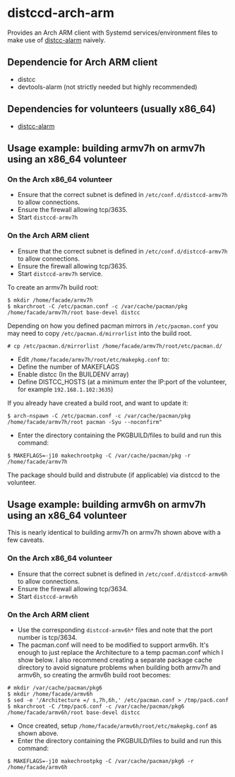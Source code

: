 # distccd-arch-arm
Provides an Arch ARM client with Systemd services/environment files to make use of [distcc-alarm](https://aur.archlinux.org/packages/distccd-alarm-armv7h/) naively.

## Dependencie for Arch ARM client
- distcc
- devtools-alarm (not strictly needed but highly recommended)

## Dependencies for volunteers (usually x86_64)
- [distcc-alarm](https://aur.archlinux.org/packages/distccd-alarm-armv7h/)

## Usage example: building armv7h on armv7h using an x86_64 volunteer
### On the Arch x86_64 volunteer
- Ensure that the correct subnet is defined in `/etc/conf.d/distccd-armv7h` to allow connections.
- Ensure the firewall allowing tcp/3635.
- Start `distccd-armv7h`

### On the Arch ARM client
- Ensure that the correct subnet is defined in `/etc/conf.d/distccd-armv7h` to allow connections.
- Ensure the firewall allowing tcp/3635.
- Start `distccd-armv7h` service.

To create an armv7h build root:
```
$ mkdir /home/facade/armv7h
$ mkarchroot -C /etc/pacman.conf -c /var/cache/pacman/pkg /home/facade/armv7h/root base-devel distcc
```
Depending on how you defined pacman mirrors in `/etc/pacman.conf` you may need to copy `/etc/pacman.d/mirrorlist` into the build root.
```
# cp /etc/pacman.d/mirrorlist /home/facade/armv7h/root/etc/pacman.d/
```

- Edit `/home/facade/armv7h/root/etc/makepkg.conf` to:
- Define the number of MAKEFLAGS
- Enable distcc (In the BUILDENV array)
- Define DISTCC_HOSTS (at a minimum enter the IP:port of the volunteer, for example `192.168.1.102:3635`)

If you already have created a build root, and want to update it:
```
$ arch-nspawn -C /etc/pacman.conf -c /var/cache/pacman/pkg /home/facade/armv7h/root pacman -Syu --noconfirm"
```
- Enter the directory containing the PKGBUILD/files to build and run this command:
```
$ MAKEFLAGS=-j10 makechrootpkg -C /var/cache/pacman/pkg -r /home/facade/armv7h
```

The package should build and distrubute (if applicable) via distccd to the volunteer.

## Usage example: building armv6h on armv7h using an x86_64 volunteer
This is nearly identical to building armv7h on armv7h shown above with a few caveats.

### On the Arch x86_64 volunteer
- Ensure that the correct subnet is defined in `/etc/conf.d/distccd-armv6h` to allow connections.
- Ensure the firewall allowing tcp/3634.
- Start `distccd-armv6h`

### On the Arch ARM client
- Use the corresponding `distccd-armv6h*` files and note that the port number is tcp/3634.
- The pacman.conf will need to be modified to support armv6h. It's enough to just replace the Architecture to a temp pacman.conf which I show below. I also recommend creating a separate package cache directory to avoid signature problems when building both armv7h and armv6h, so creating the armv6h build root becomes:
```
# mkdir /var/cache/pacman/pkg6
$ mkdir /home/facade/armv6h
$ sed -e '/Architecture =/ s,7h,6h,' /etc/pacman.conf > /tmp/pac6.conf
$ mkarchroot -C /tmp/pac6.conf -c /var/cache/pacman/pkg6 /home/facade/armv6h/root base-devel distcc
```
- Once created, setup `/home/facade/armv6h/root/etc/makepkg.conf` as shown above.
- Enter the directory containing the PKGBUILD/files to build and run this command:
```
$ MAKEFLAGS=-j10 makechrootpkg -C /var/cache/pacman/pkg6 -r /home/facade/armv6h
```

